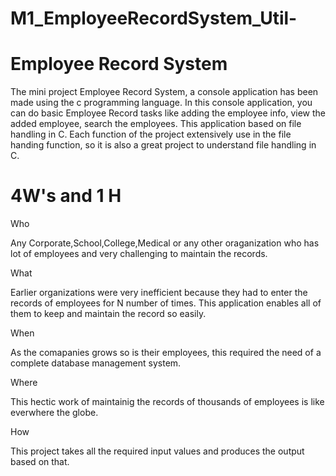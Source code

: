 # M1_EmployeeRecordSystem_Util-

# Employee Record System

The mini project Employee Record System, a console application has been made using the c programming language. In this console application, you can do basic Employee Record tasks like adding the employee info, view the added employee, search the employees. This application based on file handling in C.
Each function of the project extensively use in the file handing function, so it is also a great project to understand file handling in C.

# 4W's and 1 H
Who

Any Corporate,School,College,Medical or any other oraganization who has lot of employees and very challenging to maintain the records.

What

Earlier organizations were very inefficient because they had to enter the records of employees for N number of times. This application enables all of them to keep and maintain the record so easily.

When

As the comapanies grows so is their employees, this required the need of a complete database management system.

Where

This hectic work of maintainig the records of thousands of employees is like everwhere the globe.

How

This project takes all the required input values and produces the output based on that.